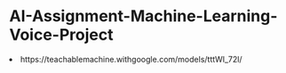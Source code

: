 # AI-Assignment-Machine-Learning-Voice-Project
<li>https://teachablemachine.withgoogle.com/models/tttWI_72l/</li>
